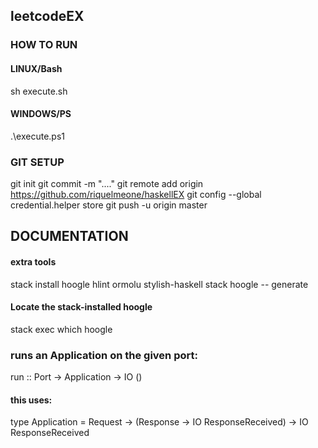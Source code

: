 ## leetcodeEX

### HOW TO RUN

#### LINUX/Bash
  sh execute.sh
#### WINDOWS/PS
  .\execute.ps1

### GIT SETUP
  git init
  git commit -m "...."
  git remote add origin https://github.com/riquelmeone/haskellEX
  git config --global credential.helper store
  git push -u origin master

## DOCUMENTATION

#### extra tools
  stack install hoogle hlint ormolu stylish-haskell
  stack hoogle -- generate

#### Locate the stack-installed hoogle
  stack exec which hoogle

### runs an Application on the given port:
  run :: Port -> Application -> IO ()
#### this uses:
  type Application = Request -> (Response -> IO ResponseReceived) -> IO ResponseReceived
